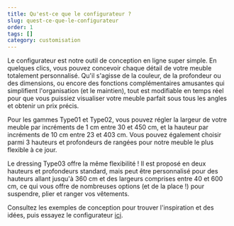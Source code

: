 ```yaml
---
title: Qu'est-ce que le configurateur ?
slug: quest-ce-que-le-configurateur
order: 1
tags: []
category: customisation
---
```


Le configurateur est notre outil de conception en ligne super simple. En quelques clics, vous pouvez concevoir chaque détail de votre meuble totalement personnalisé. Qu'il s'agisse de la couleur, de la profondeur ou des dimensions, ou encore des fonctions complémentaires amusantes qui simplifient l'organisation (et le maintien), tout est modifiable en temps réel pour que vous puissiez visualiser votre meuble parfait sous tous les angles et obtenir un prix précis.

Pour les gammes Type01 et Type02, vous pouvez régler la largeur de votre meuble par incréments de 1 cm entre 30 et 450 cm, et la hauteur par incréments de 10 cm entre 23 et 403 cm. Vous pouvez également choisir parmi 3 hauteurs et profondeurs de rangées pour notre meuble le plus flexible à ce jour.

Le dressing Type03 offre la même flexibilité ! Il est proposé en deux hauteurs et profondeurs standard, mais peut être personnalisé pour des hauteurs allant jusqu'à 360 cm et des largeurs comprises entre 40 et 600 cm, ce qui vous offre de nombreuses options (et de la place !) pour suspendre, plier et ranger vos vêtements.

Consultez les exemples de conception pour trouver l'inspiration et des idées, puis essayez le configurateur [ici](https://tylko.com/fr/etageres/bookcase/).
